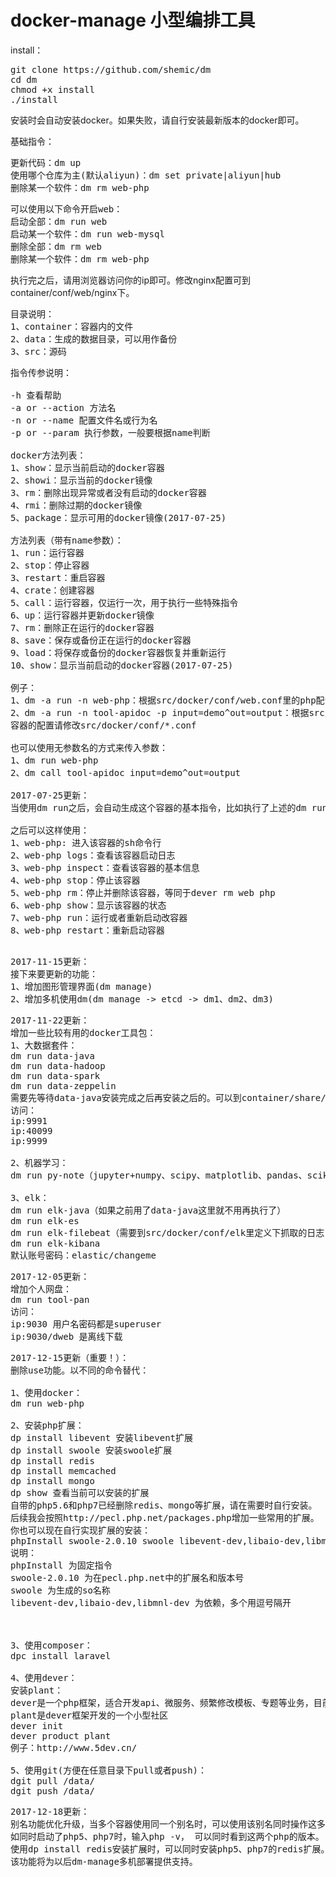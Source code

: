 # docker-manage 小型编排工具

install：
<pre>
git clone https://github.com/shemic/dm
cd dm
chmod +x install
./install
</pre>

安装时会自动安装docker。如果失败，请自行安装最新版本的docker即可。

基础指令：
<pre>
更新代码：dm up
使用哪个仓库为主(默认aliyun)：dm set private|aliyun|hub
删除某一个软件：dm rm web-php
</pre>

<pre>
可以使用以下命令开启web：
启动全部：dm run web
启动某一个软件：dm run web-mysql
删除全部：dm rm web
删除某一个软件：dm rm web-php
</pre>

执行完之后，请用浏览器访问你的ip即可。修改nginx配置可到container/conf/web/nginx下。

<pre>
目录说明：
1、container：容器内的文件
2、data：生成的数据目录，可以用作备份
3、src：源码
</pre>

<pre>
指令传参说明：

-h 查看帮助 
-a or --action 方法名
-n or --name 配置文件名或行为名
-p or --param 执行参数，一般要根据name判断

docker方法列表：
1、show：显示当前启动的docker容器
2、showi：显示当前的docker镜像
3、rm：删除出现异常或者没有启动的docker容器
4、rmi：删除过期的docker镜像
5、package：显示可用的docker镜像(2017-07-25)

方法列表（带有name参数）：
1、run：运行容器
2、stop：停止容器
3、restart：重启容器
4、crate：创建容器
5、call：运行容器，仅运行一次，用于执行一些特殊指令
6、up：运行容器并更新docker镜像
7、rm：删除正在运行的docker容器
8、save：保存或备份正在运行的docker容器
9、load：将保存或备份的docker容器恢复并重新运行
10、show：显示当前启动的docker容器(2017-07-25)

例子：
1、dm -a run -n web-php：根据src/docker/conf/web.conf里的php配置，来持续运行php容器
2、dm -a run -n tool-apidoc -p input=demo^out=output：根据src/docker/conf/tool.conf里的apidoc配置，来运行apidoc容器，这个配置里设置了run参数，指令中加入run，则apidoc容器将作为工具使用，无需持续运行apidoc容器，仅执行一次。input=demo将替换{$input}为demo，out=output将替换{$out}为output，冒号“:”为默认值
容器的配置请修改src/docker/conf/*.conf

也可以使用无参数名的方式来传入参数：
1、dm run web-php
2、dm call tool-apidoc input=demo^out=output

2017-07-25更新：
当使用dm run之后，会自动生成这个容器的基本指令，比如执行了上述的dm run web-php

之后可以这样使用：
1、web-php: 进入该容器的sh命令行
2、web-php logs：查看该容器启动日志
3、web-php inspect：查看该容器的基本信息
4、web-php stop：停止该容器
5、web-php rm：停止并删除该容器，等同于dever rm web php
6、web-php show：显示该容器的状态
7、web-php run：运行或者重新启动改容器
8、web-php restart：重新启动容器

</pre>

<pre>
2017-11-15更新：
接下来要更新的功能：
1、增加图形管理界面(dm manage)
2、增加多机使用dm(dm manage -> etcd -> dm1、dm2、dm3)
</pre>

<pre>
2017-11-22更新：
增加一些比较有用的docker工具包：
1、大数据套件：
dm run data-java
dm run data-hadoop
dm run data-spark
dm run data-zeppelin
需要先等待data-java安装完成之后再安装之后的。可以到container/share/lib下看一下是否有jdk
访问：
ip:9991 
ip:40099
ip:9999

2、机器学习：
dm run py-note（jupyter+numpy、scipy、matplotlib、pandas、scikit-learn、scrapy、gevent、pymysql、psycopg2）

3、elk：
dm run elk-java（如果之前用了data-java这里就不用再执行了）
dm run elk-es
dm run elk-filebeat（需要到src/docker/conf/elk里定义下抓取的日志目录）
dm run elk-kibana
默认账号密码：elastic/changeme
</pre>

<pre>
2017-12-05更新：
增加个人网盘：
dm run tool-pan
访问：
ip:9030 用户名密码都是superuser
ip:9030/dweb 是离线下载
</pre>

<pre>
2017-12-15更新（重要！）：
删除use功能。以不同的命令替代：

1、使用docker：
dm run web-php

2、安装php扩展：
dp install libevent 安装libevent扩展
dp install swoole 安装swoole扩展
dp install redis
dp install memcached
dp install mongo
dp show 查看当前可以安装的扩展
自带的php5.6和php7已经删除redis、mongo等扩展，请在需要时自行安装。
后续我会按照http://pecl.php.net/packages.php增加一些常用的扩展。
你也可以现在自行实现扩展的安装：
phpInstall swoole-2.0.10 swoole libevent-dev,libaio-dev,libmnl-dev
说明：
phpInstall 为固定指令
swoole-2.0.10 为在pecl.php.net中的扩展名和版本号
swoole 为生成的so名称
libevent-dev,libaio-dev,libmnl-dev 为依赖，多个用逗号隔开



3、使用composer：
dpc install laravel

4、使用dever：
安装plant：
dever是一个php框架，适合开发api、微服务、频繁修改模板、专题等业务，目前是内部测试版本。
plant是dever框架开发的一个小型社区
dever init
dever product plant
例子：http://www.5dev.cn/

5、使用git(方便在任意目录下pull或者push)：
dgit pull /data/
dgit push /data/
</pre>

<pre>
2017-12-18更新：
别名功能优化升级，当多个容器使用同一个别名时，可以使用该别名同时操作这多个容器。
如同时启动了php5、php7时，输入php -v， 可以同时看到这两个php的版本。
使用dp install redis安装扩展时，可以同时安装php5、php7的redis扩展。
该功能将为以后dm-manage多机部署提供支持。
</pre>